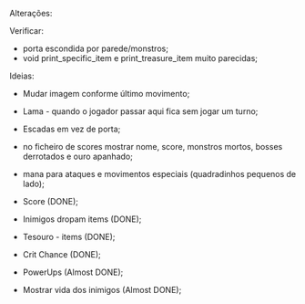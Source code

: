 Alterações:


Verificar:
- porta escondida por parede/monstros;
- void print_specific_item e print_treasure_item muito parecidas;


Ideias:

- Mudar imagem conforme último movimento;
- Lama - quando o jogador passar aqui fica sem jogar um turno;
- Escadas em vez de porta;
- no ficheiro de scores mostrar nome, score, monstros mortos, bosses derrotados e ouro apanhado;
- mana para ataques e movimentos especiais (quadradinhos pequenos de lado);



- Score (DONE);
- Inimigos dropam items (DONE);
- Tesouro - items (DONE);
- Crit Chance (DONE);
- PowerUps (Almost DONE);
- Mostrar vida dos inimigos (Almost DONE);

